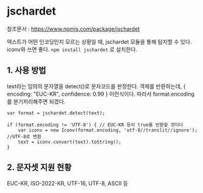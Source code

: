 # jschardet

참조문서 : https://www.npmjs.com/package/jschardet

텍스트가 어떤 인코딩인지 모르는 상황일 때, jschardet 모듈을 통해 탐지할 수 있다. iconv와 쓰면 좋다. `npm install jschardet` 로 설치한다.

## 1. 사용 방법
text라는 임의의 문자열을 detect()로 문자코드를 판정한다. 객체를 반환하는데, { encoding: "EUC-KR", confidence: 0.99 } 이런식이다. 따라서 format.encoding 를 분기처리해주면 되겠다.

	var format = jschardet.detect(text);

	if (format.encoding != 'UTF-8') { // EUC-KR 등이 true를 반환할 것이다
		var iconv = new Iconv(format.encoding, 'utf-8//translit//ignore'); //UTF-8로 변환
		text = iconv.convert(text).toString();
	}

## 2. 문자셋 지원 현황
EUC-KR, ISO-2022-KR, UTF-16, UTF-8, ASCII 등